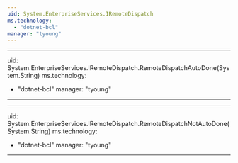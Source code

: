 ```yaml
---
uid: System.EnterpriseServices.IRemoteDispatch
ms.technology: 
  - "dotnet-bcl"
manager: "tyoung"
---
```


---
uid: System.EnterpriseServices.IRemoteDispatch.RemoteDispatchAutoDone(System.String)
ms.technology: 
  - "dotnet-bcl"
manager: "tyoung"
---

---
uid: System.EnterpriseServices.IRemoteDispatch.RemoteDispatchNotAutoDone(System.String)
ms.technology: 
  - "dotnet-bcl"
manager: "tyoung"
---
